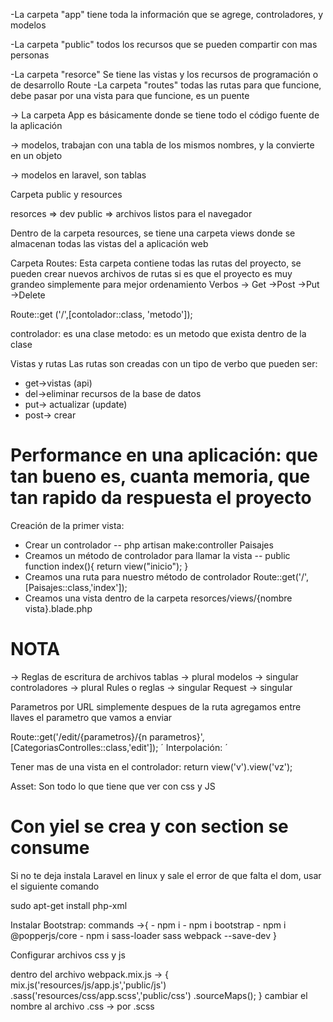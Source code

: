 -La carpeta "app" tiene toda la información que se agrege, controladores, y modelos

-La carpeta "public" todos los recursos que se pueden compartir con mas personas

-La carpeta "resorce" Se tiene las vistas y los recursos de programación o de desarrollo
Route
-La carpeta "routes" todas las rutas para que funcione, debe pasar por una vista para que funcione, es un puente

-> La carpeta App es básicamente donde se tiene todo el código fuente de la aplicación

-> modelos, trabajan con una tabla de los mismos nombres, y la convierte en un objeto

-> modelos en laravel, son tablas

Carpeta public y resources

resorces => dev
public => archivos listos para el navegador

Dentro de la carpeta resources, se tiene una carpeta views donde se almacenan todas las vistas del a aplicación web

Carpeta Routes: Esta carpeta contiene todas las rutas del proyecto, se pueden crear nuevos archivos de rutas si es que el proyecto es muy grandeo simplemente para mejor ordenamiento
Verbos 
-> Get
->Post
->Put
->Delete

Route::get ('/',[contolador::class, 'metodo']);

controlador: es una clase
metodo: es un metodo que exista dentro de la clase


Vistas y rutas
Las rutas son creadas con un tipo de verbo que pueden ser:
- get->vistas (api)
- del->eliminar recursos de la base de datos
- put-> actualizar (update)
- post-> crear

# Performance en una aplicación: que tan bueno es, cuanta memoria, que tan rapido da respuesta el proyecto

Creación de la primer vista:
- Crear un controlador 
    -- php artisan make:controller Paisajes
- Creamos un método de controlador para llamar la vista
    -- public function index(){
        return view("inicio");
    }
- Creamos una ruta para nuestro método de controlador
    Route::get('/',[Paisajes::class,'index']);
- Creamos una vista
    dentro de la carpeta resorces/views/{nombre vista}.blade.php

# NOTA
-> Reglas de escritura de archivos
tablas -> plural
modelos -> singular
controladores -> plural
Rules o reglas -> singular
Request -> singular

Parametros por URL
simplemente despues de la ruta agregamos entre llaves el parametro que vamos a enviar

Route::get('/edit/{parametros}/{n parametros}',[CategoriasControlles::class,'edit']);
´
Interpolación: ´

Tener mas de una vista en el controlador:  return view('v').view('vz');

Asset: Son todo lo que tiene que ver con css y JS

# Con yiel se crea y con section se consume


Si no te deja instala Laravel en linux y sale el error de que falta el dom, usar el siguiente comando

sudo apt-get install php-xml


Instalar Bootstrap:
commands ->{
    - npm i
    - npm i bootstrap 
    - npm i @popperjs/core
    - npm i sass-loader sass webpack --save-dev
}

Configurar archivos css y js

dentro del archivo webpack.mix.js
-> {
    mix.js('resources/js/app.js','public/js')
    .sass('resources/css/app.scss','public/css')
    .sourceMaps();
}
cambiar el nombre al archivo .css -> por .scss